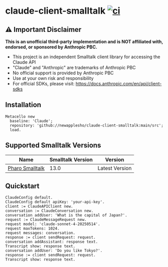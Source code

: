 # claude-client-smalltalk [![ci](https://github.com/newapplesho/claude-client-smalltalk/actions/workflows/ci.yml/badge.svg)](https://github.com/newapplesho/claude-client-smalltalk/actions/workflows/ci.yml)

## ⚠️ Important Disclaimer

**This is an unofficial third-party implementation and is NOT affiliated with, endorsed, or sponsored by Anthropic PBC.**

- This project is an independent Smalltalk client library for accessing the Claude API
- "Claude" and "Anthropic" are trademarks of Anthropic PBC
- No official support is provided by Anthropic PBC
- Use at your own risk and responsibility
- For official SDKs, please visit: https://docs.anthropic.com/en/api/client-sdks

## Installation

```
Metacello new
  baseline: 'Claude';
  repository: 'github://newapplesho/claude-client-smalltalk:main/src';
  load.
```

## Supported Smalltalk Versions

| Name                                 | Smalltalk Version | Version        |
| ------------------------------------ | ----------------- | -------------- |
| [Pharo Smalltalk](http://pharo.org/) | 13.0              | Latest Version |

## Quickstart

```smalltalk
ClaudeConfig default.
ClaudeConfig default apiKey: 'your-api-key'.
client := ClaudeAPIClient new.
conversation := ClaudeConversation new.
conversation addUser: 'What is the capital of Japan?'.
request := ClaudeMessageRequest new.
request model: 'claude-sonnet-4-20250514'.
request maxTokens: 1024.
request messages: conversation.
response := client sendRequest: request.
conversation addAssistant: response text.
Transcript show: response text.
conversation addUser: 'Do you like Tokyo?'.
response := client sendRequest: request.
Transcript show: response text.
```
